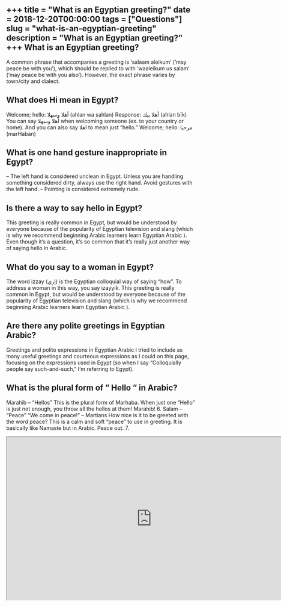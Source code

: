 +++
title = "What is an Egyptian greeting?"
date = 2018-12-20T00:00:00
tags = ["Questions"]
slug = "what-is-an-egyptian-greeting"
description = "What is an Egyptian greeting?"
+++
What is an Egyptian greeting?
-----------------------------

A common phrase that accompanies a greeting is ‘salaam aleikum’ (‘may peace be with you’), which should be replied to with ‘waaleikum us salam’ (‘may peace be with you also’). However, the exact phrase varies by town/city and dialect.

What does Hi mean in Egypt?
---------------------------

Welcome; hello: أهلا وسهلا (ahlan wa sahlan) Response: أهلا بيك (ahlan bīk) You can say أهلا وسهلا when welcoming someone (ex. to your country or home). And you can also say اهلا to mean just “hello.” Welcome; hello: مرحبا (marHaban)

What is one hand gesture inappropriate in Egypt?
------------------------------------------------

– The left hand is considered unclean in Egypt. Unless you are handling something considered dirty, always use the right hand. Avoid gestures with the left hand. – Pointing is considered extremely rude.

Is there a way to say hello in Egypt?
-------------------------------------

This greeting is really common in Egypt, but would be understood by everyone because of the popularity of Egyptian television and slang (which is why we recommend beginning Arabic learners learn Egyptian Arabic ). Even though it’s a question, it’s so common that it’s really just another way of saying hello in Arabic.

What do you say to a woman in Egypt?
------------------------------------

The word izzay (إزي) is the Egyptian colloquial way of saying “how”. To address a woman in this way, you say izayyik. This greeting is really common in Egypt, but would be understood by everyone because of the popularity of Egyptian television and slang (which is why we recommend beginning Arabic learners learn Egyptian Arabic ).

Are there any polite greetings in Egyptian Arabic?
--------------------------------------------------

Greetings and polite expressions in Egyptian Arabic I tried to include as many useful greetings and courteous expressions as I could on this page, focusing on the expressions used in Egypt (so when I say “Colloquially people say such-and-such,” I’m referring to Egypt).

What is the plural form of ” Hello ” in Arabic?
-----------------------------------------------

Marahib – “Hellos” This is the plural form of Marhaba. When just one “Hello” is just not enough, you throw all the hellos at them! Marahib! 6. Salam – “Peace” “We come in peace!” – Martians How nice is it to be greeted with the word peace? This is a calm and soft “peace” to use in greeting. It is basically like Namaste but in Arabic. Peace out. 7.

<iframe allow="accelerometer; autoplay; clipboard-write; encrypted-media; gyroscope; picture-in-picture" allowfullscreen="" class="__youtube_prefs__  epyt-is-override  no-lazyload" data-no-lazy="1" data-origheight="433" data-origwidth="770" data-skipgform_ajax_framebjll="" height="433" id="_ytid_10057" loading="lazy" src="https://www.youtube.com/embed/sJV-ZZq2dXo?enablejsapi=1&autoplay=0&cc_load_policy=0&cc_lang_pref=&iv_load_policy=1&loop=0&modestbranding=0&rel=1&fs=1&playsinline=0&autohide=2&theme=dark&color=red&controls=1&" title="YouTube player" width="770"></iframe>